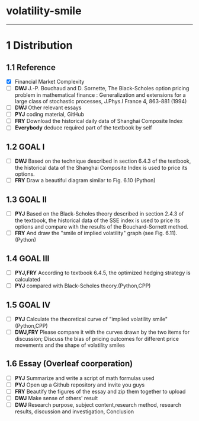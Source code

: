 # volatility-smile
---
# 1 Distribution
## 1.1 Reference
- [x] Financial Market Complexity 
- [ ] **DWJ** J.-P. Bouchaud and D. Sornette, The Black-Scholes option pricing problem in mathematical finance : Generalization and extensions for a large class of stochastic processes, J.Phys.I France 4, 863-881 (1994) 
- [ ] **DWJ** Other relevant essays 
- [ ] **PYJ** coding material, GitHub 
- [ ] **FRY** Download the historical daily data of Shanghai Composite Index 
- [ ] **Everybody** deduce required part of the textbook by self
## 1.2 GOAL I
- [ ] **DWJ** Based on the technique described in section 6.4.3 of the textbook, the historical data of the Shanghai Composite Index is used to price its options. 
- [ ] **FRY** Draw a beautiful diagram similar to Fig. 6.10 (Python)
## 1.3 GOAL II
- [ ] **PYJ** Based on the Black-Scholes theory described in section 2.4.3 of the textbook, the historical data of the SSE index is used to price its options and compare with the results of the Bouchard-Sornett method.
- [ ] **FRY** And draw the "smile of implied volatility" graph (see Fig. 6.11). (Python)
## 1.4 GOAL III
- [ ] **PYJ,FRY** According to textbook 6.4.5, the optimized hedging strategy is calculated 
- [ ] **PYJ** compared with Black-Scholes theory.(Python,CPP)
## 1.5 GOAL IV
- [ ] **PYJ** Calculate the theoretical curve of "implied volatility smile"(Python,CPP)
- [ ] **DWJ,FRY** Please compare it with the curves drawn by the two items for discussion; Discuss the bias of pricing outcomes for different price movements and the shape of volatility smiles
## 1.6 Essay (Overleaf coorperation)
- [ ] **PYJ** Summarize and write a script of math formulas used 
- [ ] **PYJ** Open up a Github repository and invite you guys
- [ ] **FRY** Beautify the figures of the essay and zip them together to upload
- [ ] **DWJ** Make sense of others' result
- [ ] **DWJ** Research purpose, subject content,research method, research results, discussion and investigation, Conclusion
